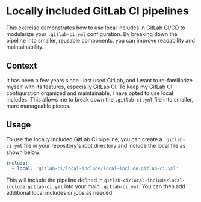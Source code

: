 # Locally included GitLab CI pipelines

This exercise demonstrates how to use local includes in GitLab CI/CD to
modularize your `.gitlab-ci.yml` configuration. By breaking down the
pipeline into smaller, reusable components, you can improve readability
and maintainability.

## Context

It has been a few years since I last used GitLab, and I want to
re-familiarize myself with its features, especially GitLab CI. To keep
my GitLab CI configuration organized and maintainable, I have opted to
use local includes. This allows me to break down the `.gitlab-ci.yml`
file into smaller, more manageable pieces.

## Usage

To use the locally included GitLab CI pipeline, you can create a
`.gitlab-ci.yml` file in your repository's root directory and include
the local file as shown below:

```yml
include:
  - local: 'gitlab-ci/local-include/local-include.gitlab-ci.yml'
```

This will include the pipeline defined in
`gitlab-ci/local-include/local-include.gitlab-ci.yml` into your main
`.gitlab-ci.yml`. You can then add additional local includes or jobs as
needed.
